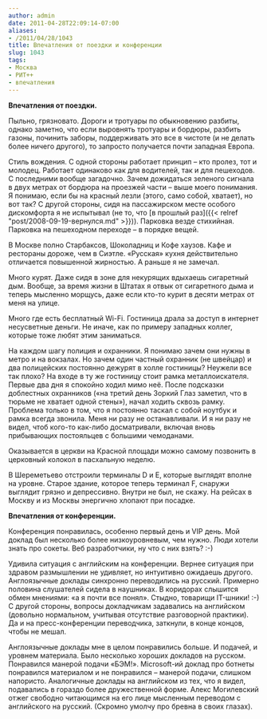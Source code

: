 ```yaml
---
author: admin
date: 2011-04-28T22:09:14-07:00
aliases:
- /2011/04/28/1043
title: Впечатления от поездки и конференции
slug: 1043
tags:
- Москва
- РИТ++
- впечатления
---
```


**Впечатления от поездки.**

Пыльно, грязновато. Дороги и тротуары по обыкновению разбиты, однако заметно, что если выровнять тротуары и бордюры, разбить газоны, починить заборы, поддерживать это все в чистоте (и не делать более ничего другого), то запросто получается почти западная Европа.

<!--more-->Стиль вождения. С одной стороны работает принцип – кто пролез, тот и молодец. Работает одинаково как для водителей, так и для пешеходов. С последними вообще загадочно. Зачем дожидаться зеленого сигнала в двух метрах от бордюра на проезжей части – выше моего понимания. Я понимаю, если бы на красный лезли (этого, само собой, хватает), но вот так? С другой стороны, сидя на пассажирском месте особого дискомфорта я не испытывал (не то, что [в прошлый раз]({{< relref "post/2008-09-19-вернулся.md" >}})). Парковка везде стихийная. Парковка на пешеходном переходе – в порядке вещей.

В Москве полно Старбаксов, Шоколадниц и Кофе хаузов. Кафе и рестораны дороже, чем в Сиэтле. «Русская» кухня действительно отличается повышенной жирностью. А раньше я не замечал. 

Много курят. Даже сидя в зоне для некурящих вдыхаешь сигаретный дым. Вообще, за время жизни в Штатах я отвык от сигаретного дыма и теперь мысленно морщусь, даже если кто-то курит в десяти метрах от меня на улице. 

Много где есть бесплатный Wi-Fi. Гостиница драла за доступ в интернет несусветные деньги. Не иначе, как по примеру западных коллег, которые тоже любят этим заниматься.

На каждом шагу полиция и охранники. Я понимаю зачем они нужны в метро и на вокзалах. Но зачем один частный охранник (не швейцар) и два полицейских постоянно дежурят в холле гостиницы? Неужели все так плохо? На входе в ту же гостиницу стоит рамка металлоискателя. Первые два дня я спокойно ходил мимо неё. После подсказки доблестных охранников («на третий день Зоркий Глаз заметил, что в тюрьме не хватает одной стены»), начал ходить сквозь рамку. Проблема только в том, что я постоянно таскал с собой ноутбук и рамка всегда звонила. Меня ни разу не останавливали. И я ни разу не видел, чтоб кого-то как-либо досматривали, включая вновь прибывающих постояльцев с большими чемоданами.

Оказывается в церкви на Красной площади можно самому позвонить в церковный колокол в пасхальную неделю.

В Шереметьево отстроили терминалы D и E, которые выглядят вполне на уровне. Старое здание, которое теперь терминал F, снаружи выглядит грязно и депрессивно. Внутри не был, не скажу. На рейсах в Москву и из Москвы энергично хлопают при посадке. 

**Впечатления от конференции.**

Конференция понравилась, особенно первый день и VIP день. Мой доклад был несколько более низкоуровневым, чем нужно. Люди хотели знать про сокеты. Веб разработчики, ну что с них взять? :-)

Удивила ситуация с английским на конференции. Вернее ситуация при здравом размышлении не удивляет, но интуитивно ожидаешь другого. Англоязычные доклады синхронно переводились на русский. Примерно половина слушателей сидела в наушниках. В коридорах слышится обмен мнениями: «а я почти все понял». Стыдно, товарищи IT-шники! :-) С другой стороны, вопросы докладчикам задавались на английском (довольно нормальном, учитывая отсутствие разговорной практики). Да и на пресс-конференции переводчика, заткнули, в конце концов, чтобы не мешал. 

Англоязычные доклады мне в целом понравились больше. И подачей, и уровнем материала. Было несколько хороших докладов на русском. Понравился манерой подачи «БЭМ!». Microsoft-ий доклад про ботнеты понравился материалом и не понравился – манерой подачи, слишком напористо. Аналогичные доклады на английском из тех, что я видел, подавались в гораздо более дружественной форме. Алекс Могилевский отжег свободно читающимся на его лице мысленным переводом с английского на русский. (Скромно умолчу про бревна в своих глазах).
